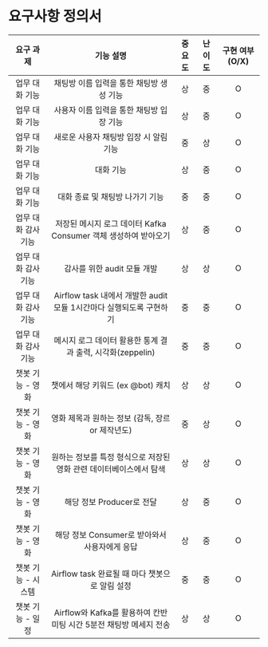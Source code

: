 # 요구사항 정의서

| 요구 과제      | 기능 설명 | 중요도 | 난이도 | 구현 여부 (O/X) |
|:--------------:|:-----------:|:----:|:------:|:--------:|
| 업무 대화 기능 |  채팅방 이름 입력을 통한 채팅방 생성 기능 |  상   |    중    |        O         |
| 업무 대화 기능 | 사용자 이름 입력을 통한 채팅방 입장 기능 |  상   |    중    |       O          |
| 업무 대화 기능 | 새로운 사용자 채팅방 입장 시 알림 기능 |  중   |    상    |        O         |
| 업무 대화 기능 | 대화 기능 |  상    |    중    |       O          |
| 업무 대화 기능 | 대화 종료 및 채팅방 나가기 기능 |  중   |   중     |        O         |
| 업무 대화 감사 기능 | 저장된 메시지 로그 데이터 Kafka Consumer 객체 생성하여 받아오기 |   상  |    중    |        O        |
| 업무 대화 감사 기능 | 감사를 위한 audit 모듈 개발 |   상   |   상     |        O         |
| 업무 대화 감사 기능 | Airflow task 내에서 개발한 audit 모듈 1시간마다 실행되도록 구현하기 |  중   |    중    |        O        |
| 업무 대화 감사 기능 | 메시지 로그 데이터 활용한 통계 결과 출력, 시각화(zeppelin) |   중   |    중    |        O        |
| 챗봇 기능 - 영화 | 챗에서 해당 키워드 (ex @bot) 캐치 |   상   |   상     |       O         |
| 챗봇 기능 - 영화 | 영화 제목과 원하는 정보 (감독, 장르 or 제작년도) |   중   |    상    |         O        |
| 챗봇 기능 - 영화 | 원하는 정보를 특정 형식으로 저장된 영화 관련 데이터베이스에서 탐색 |   상   |    상    |        O         |
| 챗봇 기능 - 영화 | 해당 정보 Producer로 전달 |   상   |    중    |        O         |
| 챗봇 기능 - 영화 | 해당 정보 Consumer로 받아와서 사용자에게 응답 |   상   |    중    |        O        |
| 챗봇 기능 - 시스템 | Airflow task 완료될 때 마다 챗봇으로 알림 설정 |   중   |    중    |         O        |
| 챗봇 기능 - 일정 | Airflow와 Kafka를 활용하여 칸반 미팅 시간 5분전 채팅방 메세지 전송 |   상   |    상    |       O         |
